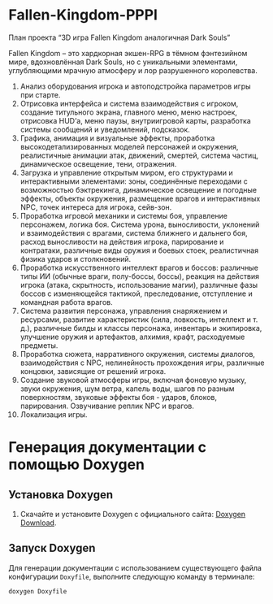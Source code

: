 # Fallen-Kingdom-PPPI
План проекта
“3D игра Fallen Kingdom аналогичная Dark Souls”

Fallen Kingdom – это хардкорная экшен-RPG в тёмном фэнтезийном мире, вдохновлённая Dark Souls, но с уникальными элементами, углубляющими мрачную атмосферу и лор разрушенного королевства.
1.	Анализ оборудования игрока и автоподстройка параметров игры при старте.
2.	Отрисовка интерфейса и система взаимодействия с игроком, создание титульного экрана, главного меню, меню настроек, отрисовка HUD’а, меню паузы, внутриигровой карты, разработка системы сообщений и уведомлений, подсказок.
3.	Графика, анимация и визуальные эффекты, проработка высокодетализированных моделей персонажей и окружения, реалистичные анимации атак, движений, смертей, система частиц, динамическое освещение, тени, отражения.
4.	Загрузка и управление открытым миром, его структурами и интерактивными элементами: зоны, соединённые переходами с возможностью бэктрекинга, динамическое освещение и погодные эффекты, объекты окружения, размещение врагов и интерактивных NPC, точек интереса для игрока, сейв-зон.
5.	Проработка игровой механики и системы боя, управление персонажем, логика боя. Система урона, выносливости, уклонений и взаимодействия с врагами, система ближнего и дальнего боя, расход выносливости на действия игрока, парирование и контратаки, различные виды оружия и боевых стоек, реалистичная физика ударов и столкновений.
6.	Проработка искусственного интеллект врагов и боссов: различные типы ИИ (обычные враги, полу-боссы, боссы), реакция на действия игрока (атака, скрытность, использование магии), различные фазы боссов с изменяющейся тактикой, преследование, отступление и командная работа врагов.
7.	Система развития персонажа, управления снаряжением и ресурсами, развитие характеристик (сила, ловкость, интеллект и т. д.), различные билды и классы персонажа, инвентарь и экипировка, улучшение оружия и артефактов, алхимия, крафт, расходуемые предметы.
8.	Проработка сюжета, нарративного окружения, системы диалогов, взаимодействия с NPC, нелинейность прохождения игры, различные концовки, зависящие от решений игрока.
9.	Создание звуковой атмосферы игры, включая фоновую музыку, звуки окружения, шум ветра, капель воды, шагов по разным поверхностям, звуковые эффекты боя - ударов, блоков, парирования. Озвучивание реплик NPC и врагов.
10.	Локализация игры.

# Генерация документации с помощью Doxygen

## Установка Doxygen

1. Скачайте и установите Doxygen с официального сайта: [Doxygen Download](http://www.doxygen.nl/download.html).

## Запуск Doxygen

Для генерации документации с использованием существующего файла конфигурации `Doxyfile`, выполните следующую команду в терминале:

```bash
doxygen Doxyfile